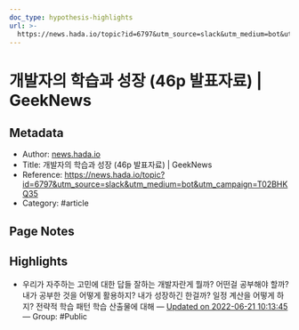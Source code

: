 ```yaml
---
doc_type: hypothesis-highlights
url: >-
  https://news.hada.io/topic?id=6797&utm_source=slack&utm_medium=bot&utm_campaign=T02BHKQ35
---
```


# 개발자의 학습과 성장 (46p 발표자료) | GeekNews

## Metadata
- Author: [news.hada.io]()
- Title: 개발자의 학습과 성장 (46p 발표자료) | GeekNews
- Reference: https://news.hada.io/topic?id=6797&utm_source=slack&utm_medium=bot&utm_campaign=T02BHKQ35
- Category: #article

## Page Notes
## Highlights
- 우리가 자주하는 고민에 대한 답들 잘하는 개발자란게 뭘까? 어떤걸 공부해야 할까? 내가 공부한 것을 어떻게 활용하지? 내가 성장하긴 한걸까? 일정 계산을 어떻게 하지? 전략적 학습 패턴 학습 산출물에 대해 — [Updated on 2022-06-21 10:13:45](https://hyp.is/ZerqkPD_Eeyg8GdsBkckFg/news.hada.io/topic?id=6797&utm_source=slack&utm_medium=bot&utm_campaign=T02BHKQ35) — Group: #Public



